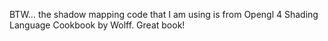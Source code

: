 BTW… the shadow mapping code that I am using is from Opengl 4 Shading Language Cookbook by Wolff. Great book! 
